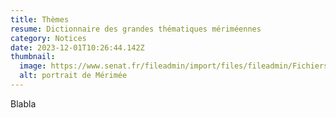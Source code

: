 ```yaml
---
title: Thèmes
resume: Dictionnaire des grandes thématiques mériméennes
category: Notices
date: 2023-12-01T10:26:44.142Z
thumbnail:
  image: https://www.senat.fr/fileadmin/import/files/fileadmin/Fichiers/Images/archives/D33/Photo_1867A.jpg
  alt: portrait de Mérimée
---
```

Blabla